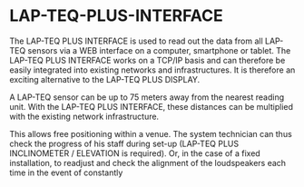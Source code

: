 # LAP-TEQ-PLUS-INTERFACE

The LAP-TEQ PLUS INTERFACE is used to read out the data from all LAP-TEQ sensors via a WEB interface on a computer, smartphone or tablet. The LAP-TEQ PLUS INTERFACE works on a TCP/IP basis and can therefore be easily integrated into existing networks and infrastructures. It is therefore an exciting alternative to the LAP-TEQ PLUS DISPLAY.

A LAP-TEQ sensor can be up to 75 meters away from the nearest reading unit. With the LAP-TEQ PLUS INTERFACE, these distances can be multiplied with the existing network infrastructure.

This allows free positioning within a venue. The system technician can thus check the progress of his staff during set-up (LAP-TEQ PLUS INCLINOMETER / ELEVATION is required). Or, in the case of a fixed installation, to readjust and check the alignment of the loudspeakers each time in the event of constantly
